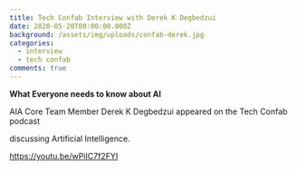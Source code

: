```yaml
---
title: Tech Confab Interview with Derek K Degbedzui
date: 2020-05-20T00:00:00.000Z
background: /assets/img/uploads/confab-derek.jpg
categories:
  - interview
  - tech confab
comments: true
---
```

**What Everyone needs to know about AI**

AIA Core Team Member Derek K Degbedzui appeared on the Tech Confab podcast

discussing Artificial Intelligence.



https://youtu.be/wPiIC7f2FYI